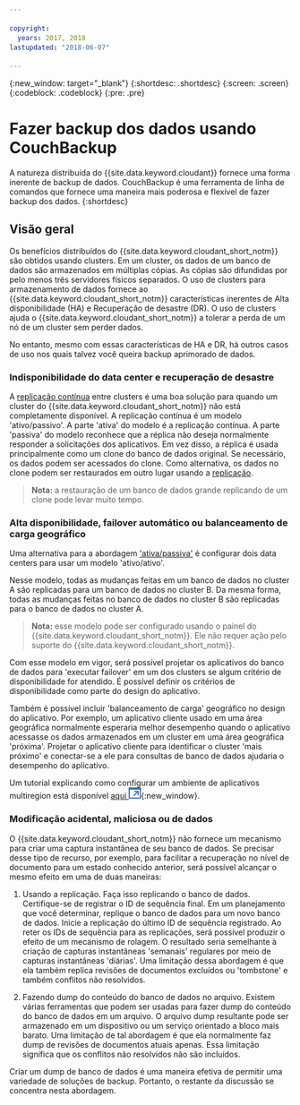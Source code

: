 ```yaml
---

copyright:
  years: 2017, 2018
lastupdated: "2018-06-07"

---
```


{:new_window: target="_blank"}
{:shortdesc: .shortdesc}
{:screen: .screen}
{:codeblock: .codeblock}
{:pre: .pre}

<!-- Acrolinx: 2017-05-02 -->

# Fazer backup dos dados usando CouchBackup

A natureza distribuída do {{site.data.keyword.cloudant}} fornece uma forma inerente de backup de dados.
CouchBackup é uma ferramenta de linha de comandos que fornece uma maneira mais poderosa e flexível de fazer backup dos dados.
{:shortdesc}

## Visão geral

Os benefícios distribuídos do {{site.data.keyword.cloudant_short_notm}} são obtidos usando clusters.
Em um cluster,
os dados de um banco de dados são armazenados em múltiplas cópias.
As cópias são difundidas por pelo menos três servidores físicos separados.
O uso de clusters para armazenamento de dados fornece ao {{site.data.keyword.cloudant_short_notm}}
características inerentes de Alta disponibilidade (HA) e Recuperação de desastre (DR).
O uso de clusters ajuda o {{site.data.keyword.cloudant_short_notm}} a tolerar a perda de um nó
de um cluster sem perder dados.

No entanto,
mesmo com essas características de HA e DR,
há outros casos de uso nos quais talvez você queira backup aprimorado de dados.

<div id="activepassive"></div>

### Indisponibilidade do data center e recuperação de desastre

A [replicação contínua](../api/replication.html#continuous-replication) entre clusters é uma boa solução para quando
um cluster do {{site.data.keyword.cloudant_short_notm}} não está completamente disponível.
A replicação contínua é um modelo 'ativo/passivo'.
A parte 'ativa' do modelo é a replicação contínua.
A parte 'passiva' do modelo reconhece que a réplica não deseja normalmente responder a solicitações dos aplicativos.
Em vez disso,
a réplica é usada principalmente como um clone do banco de dados original.
Se necessário,
os dados podem ser acessados do clone.
Como alternativa,
os dados no clone podem ser restaurados em outro lugar usando a [replicação](../api/replication.html).

>	**Nota:** a restauração de um banco de dados grande replicando de um clone pode levar muito tempo.

### Alta disponibilidade, failover automático ou balanceamento de carga geográfico

Uma alternativa para a abordagem ['ativa/passiva'](#activepassive) é configurar dois data centers para usar um modelo 'ativo/ativo'.

Nesse modelo,
todas as mudanças feitas em um banco de dados no cluster A são replicadas para um banco de dados no cluster B.
Da mesma forma,
todas as mudanças feitas no banco de dados no cluster B são replicadas para o banco de dados no cluster A.

>	**Nota:** esse modelo pode ser configurado usando o painel do {{site.data.keyword.cloudant_short_notm}}.
Ele não requer ação pelo suporte do {{site.data.keyword.cloudant_short_notm}}.

Com esse modelo em vigor,
será possível projetar os aplicativos do banco de dados para 'executar failover' em um dos clusters se algum critério de disponibilidade for atendido.
É possível definir os critérios de disponibilidade como parte do design do aplicativo.

Também é possível incluir 'balanceamento de carga' geográfico no design do aplicativo.
Por exemplo,
um aplicativo cliente usado em uma área geográfica normalmente esperaria melhor desempenho
quando o aplicativo acessasse os dados armazenados em um cluster em uma área geográfica 'próxima'.
Projetar o aplicativo cliente para identificar o cluster 'mais próximo' e conectar-se a ele para consultas de banco de dados
ajudaria o desempenho do aplicativo.

Um tutorial explicando como configurar um ambiente de aplicativos multiregion está disponível
[aqui ![Ícone de link externo](../images/launch-glyph.svg "Ícone de link externo")](http://www.ibm.com/developerworks/cloud/library/cl-multi-region-bluemix-apps-with-cloudant-and-dyn-trs/index.html){:new_window}.

### Modificação acidental, maliciosa ou de dados

O {{site.data.keyword.cloudant_short_notm}} não fornece um mecanismo para criar uma captura instantânea de seu banco de dados.
Se precisar desse tipo de recurso,
por exemplo, para facilitar a recuperação no nível de documento para um estado conhecido anterior,
será possível alcançar o mesmo efeito em uma de duas maneiras:

1.	Usando a replicação. Faça isso replicando o banco de dados. Certifique-se de registrar o ID de sequência final. Em um planejamento que você determinar, replique o banco de dados para um novo banco de dados. Inicie a replicação do último ID de sequência registrado. Ao reter os IDs de sequência para as replicações, será possível produzir o efeito de um mecanismo de rolagem. O resultado seria semelhante à criação de capturas instantâneas 'semanais' regulares por meio de capturas instantâneas 'diárias'. Uma limitação dessa abordagem é que ela também replica revisões de documentos excluídos ou 'tombstone' e também conflitos não resolvidos.

2.	Fazendo dump do conteúdo do banco de dados no arquivo. Existem várias ferramentas que podem ser usadas para fazer dump do conteúdo do banco de dados em um arquivo. O arquivo dump resultante pode ser armazenado em um dispositivo ou um serviço orientado a bloco mais barato. Uma limitação de tal abordagem é que ela normalmente faz dump de revisões de documentos atuais apenas. Essa limitação significa que os conflitos não resolvidos não são incluídos.

Criar um dump de banco de dados é uma maneira efetiva de permitir uma variedade de soluções de backup.
Portanto,
o restante da discussão se concentra nesta abordagem.

<!--
https://developer.ibm.com/clouddataservices/2016/03/22/simple-couchdb-and-cloudant-backup/

A useful approach is to have couchbackup's snapshots placed on the {{site.data.keyword.cloud}} Object Storage service, as described here:

https://developer.ibm.com/recipes/tutorials/object-storage-cloudant-backup/
-->
